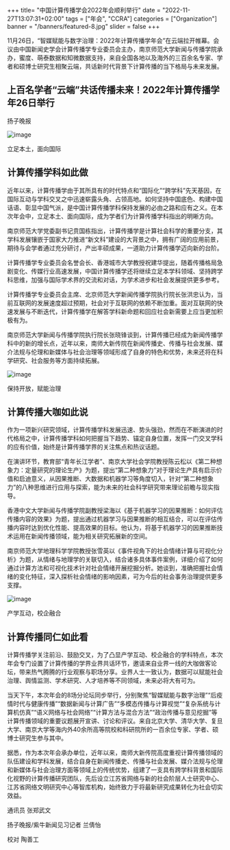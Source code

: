 +++
title= "中国计算传播学会2022年会顺利举行"
date = "2022-11-27T13:07:31+02:00"
tags = ["年会", "CCRA"]
categories = ["Organization"]
banner = "/banners/featured-8.jpg"
slider = false
+++


11月26日，“智媒赋能与数字治理：2022年计算传播学年会”在云端拉开帷幕。会议由中国新闻史学会计算传播学专业委员会主办，南京师范大学新闻与传播学院承办，蜜度、萌泰数据和知微数据支持，来自全国各地以及海外的三百余名专家、学者和硕博士研究生相聚云端，共话新时代背景下计算传播的当下格局与未来发展。

<!--more-->

## 上百名学者“云端”共话传播未来！2022年计算传播学年26日举行

扬子晚报

![image](https://user-images.githubusercontent.com/543384/209929257-79cad21b-e4db-4431-b8dc-b40c482c5856.png)


立足本土，面向国际

## 计算传播学科如此做

近年以来，计算传播学由于其所具有的时代特点和“国际化”“跨学科”先天基因，在国际互动与学科交叉之中迅速崭露头角、占领高地。如何坚持中国底色、构建中国话语、彰显中国气派，是中国计算传播学科保持发展的必由之路和应有之义。在本次年会中，立足本土、面向国际，成为学者们为计算传播学科指出的明晰方向。

南京师范大学党委副书记贲国栋指出，计算传播学是计算社会科学的重要分支，其学科发展镶嵌于国家大力推进“新文科”建设的大背景之中，拥有广阔的应用前景，期待与会学者通过充分研讨，产出丰硕成果，一道助力计算传播学迈向新的台阶。

计算传播学专业委员会名誉会长、香港城市大学教授祝建华提出，随着传播格局急剧变化、传媒行业高速发展，中国计算传播学还将继续立足本学科领域、坚持跨学科思维，加强与国际学术界的交流和对话，为学术进步和社会发展提供更多参考。

计算传播学专业委员会主席、北京师范大学新闻传播学院执行院长张洪忠认为，当前互联网的发展速度超过预期，社会对于互联网的依赖不断加重。面对互联网的快速发展与不断迭代，计算传播学在解答学科新命题和回应社会新需要上应当更加积极有为。

南京师范大学新闻与传播学院执行院长张晓锋谈到，计算传播已经成为新闻传播学科中的新的增长点，近年以来，南师大新传院在新闻传播史、传播与社会发展、媒介法规与伦理和新媒体与社会治理等领域形成了自身的特色和优势，未来还将在科学研究、社会服务等方面持续拓展。

![image](https://user-images.githubusercontent.com/543384/209929314-55717813-57ae-4e3c-8ca2-0378d5be9ba5.png)


保持开放，赋能治理

## 计算传播大咖如此说

作为一项新兴研究领域，计算传播学科发展迅速、势头强劲，然而在不断演进的时代格局之中，计算传播学科如何把握当下趋势、锚定自身位置，发挥一门交叉学科的应有价值，始终是计算传播学界的关注焦点和热议话题。

在演讲环节，教育部“青年长江学者”、南京大学社会学院教授陈云松以《第二种想象力：定量研究的理论生产》为题，提出“第二种想象力”对于理论生产具有启示价值和启迪意义，从因果推断、大数据和机器学习等角度切入，针对“第二种想象力”的八种思维进行应用与探索，能为未来的社会科学研究带来理论前瞻与现实指导。

香港中文大学新闻与传播学院副教授梁海以《基于机器学习的因果推断：如何评估传播内容的效果》为题，提出通过机器学习与因果推断的相互结合，可以在评估传播内容时达到优化性能、提高效果的目标。他认为，将基于机器学习的因果推断技术运用在新闻传播领域，能为相关研究拓展新的空间。

南京师范大学地理科学学院教授张雪英以《事件视角下的社会情绪计算与可视化分析》为题，从情绪与地理学的关联切入，结合诸多具体事件案例，详细介绍了如何通过计算方法和可视化技术针对社会情绪开展挖掘分析。她谈到，准确把握社会情绪的变化特征，深入探析社会情绪的影响因素，可为今后的社会事务治理提供更多支撑。

![image](https://user-images.githubusercontent.com/543384/209929330-41ac1188-2e6f-484e-a955-8c03dc86ecf3.png)


产学互动，校企融合

## 计算传播同仁如此看

计算传播学关注前沿、鼓励交叉，为了凸显产学互动、校企融合的学科特点，本次年会专门设置了计算传播的学界业界共话环节，邀请来自业界一线的大咖做客论坛，带来热气腾腾的行业观察与职场分享。业界人士一致认为，数据可以赋能社会治理、舆情监测、学术研究、人才培养等不同领域，未来必将大有可为。

当天下午，本次年会的8场分论坛同步举行，分别聚焦“智媒赋能与数字治理”“后疫情时代与健康传播”“数据新闻与计算广告”“多模态传播与计算视觉”“复杂系统与计算机仿真”“语义网络与社会网络”“计算方法与混合方法”“政治传播与意见挖掘”等计算传播领域的重要议题展开宣讲、讨论和评议。来自北京大学、清华大学、复旦大学、南京大学等海内外40余所高等院校和科研院所的一百余位专家、学者、硕博士研究生参与其中。

据悉，作为本次年会承办单位，近年以来，南师大新传院高度重视计算传播领域的队伍建设和学科发展，结合自身在新闻传播史、传播与社会发展、媒介法规与伦理和新媒体与社会治理方面等领域上的传统优势，组建了一支具有跨学科背景和国际化视野的计算传播研究团队，先后设立江苏省网络与新的社会阶层人士研究中心、江苏省网络文明研究中心等智库机构，始终致力于将最新研究成果转化为社会切实效益。


通讯员 张郑武文

扬子晚报/紫牛新闻见习记者 兰倩怡

校对 陶善工
